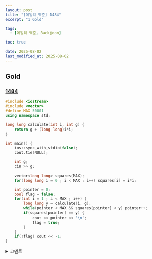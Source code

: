 ```yaml
---
layout: post
title: "[데일리 백준] 1484"
excerpt: "1 Gold"

tags:
  - [데일리 백준, Backjoon]

toc: true

date: 2025-08-02
last_modified_at: 2025-08-02
---
```

## Gold
### [1484][def]

```c++
#include <iostream>
#include <vector>
#define MAX 50001
using namespace std;

long long calculate(int i, int g) {
    return g + (long long)i*i;
}

int main() {
    ios::sync_with_stdio(false);
    cout.tie(NULL);

    int g;
    cin >> g;

    vector<long long> squares(MAX);
    for(long long i = 0 ; i < MAX ; i++) squares[i] = i*i;

    int pointer = 0;
    bool flag = false;
    for(int i = 1 ; i < MAX ; i++) {
        long long y = calculate(i, g);
        while(pointer < MAX && squares[pointer] < y) pointer++;
        if(squares[pointer] == y) {
            cout << pointer << '\n';
            flag = true;
        }
    }
    if(!flag) cout << -1;
}
```

<details>
<summary>코멘트</summary>
<div markdown="1">

- Math

</div>
</details>

[def]: https://www.acmicpc.net/problem/1484